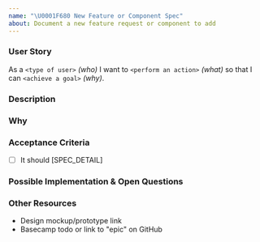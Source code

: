 ```yaml
---
name: "\U0001F680 New Feature or Component Spec"
about: Document a new feature request or component to add
---
```


### User Story

As a `<type of user>` _(who)_ I want to `<perform an action>` _(what)_ so that I can `<achieve a goal>` _(why)_.

### Description
<!-- Provide a clear and concise description of what the feature is. -->

### Why
<!--- Why is this change important? How would it be used? -->
<!--- How can it benefit other users? -->

### Acceptance Criteria
<!-- Add expectations checklist: "- [ ] It should `<spec detail>`" -->

* [ ] It should [SPEC_DETAIL]

### Possible Implementation & Open Questions
<!--- Not obligatory, but suggest an idea for implementing addition or change -->
<!--- What still needs to be discussed -->
<!--- Where should this component or feature "live"? Its own package inside of Apollos? A component in UI Kit? Somewhere else? -->
<!--- What existing components could we leverage or are similar? -->
<!--- Are there existing third party deps that could be used? -->

### Other Resources

* Design mockup/prototype link
* Basecamp todo or link to "epic" on GitHub